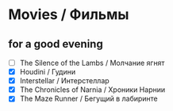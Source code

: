 # Movies / Фильмы
## for a good evening
- [ ] The Silence of the Lambs / Молчание ягнят
- [x] Houdini / Гудини
- [x] Interstellar / Интерстеллар
- [x] The Chronicles of Narnia / Хроники Нарнии
- [x] The Maze Runner / Бегущий в лабиринте 
